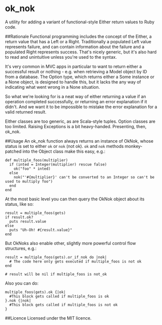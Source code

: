 # ok_nok
A utility for adding a variant of functional-style Either return values to Ruby code.

##Rationale
Functional programming includes the concept of the Either, a return value that has a Left or a Right. Traditionally a populated Left value represents failure, and can contain information about the failure and a populated Right represents success.
That's nicely generic, but it's also hard to read and unintuitive unless you're used to the syntax.

It's very common in MVC apps in particular to want to return either a successful result or nothing - e.g. when retrieving a Model object by ID from a database. 
The Option type, which returns either a Some instance or a None object, is designed to handle this, but it lacks the any way of indicating what went wrong in a None situation.

So what we're looking for is a neat way of either returning a value if an operation completed successfully, or returning an error explanation if it didn't. And we want it to be impossible to mistake the error explanation for a valid returned result.

Either classes are too generic, as are Scala-style tuples. Option classes are too limited. Raising Exceptions is a bit heavy-handed. Presenting, then, ok_nok.

##Usage
An ok_nok function always returns an instance of OkNok, whose status is set to either `ok` or `nok` (not ok). `ok` and `nok` methods monkey-patched into the Object class make this easy, e.g.:

    def multiple_foos(multiplier)
      if (inted = Integer(multiplier) rescue false)
        ok("foo" * inted)
      else
        nok("'#{multiplier}' can't be converted to an Integer so can't be used to multiply foo")
      end
    end
    
At the most basic level you can then query the OkNok object about its status, like so:

    result = multiple_foos(gets)
    if result.ok?
      puts result.value
    else
      puts "Uh-Oh! #{result.value}"
    end
    
But OkNoks also enable other, slightly more powerful control flow structures, e.g.:

    result = multiple_foos(gets).or_if_nok do |nok|
      # The code here only gets executed if multiple_foos is not ok
    end
     
    # result will be nil if multiple_foos is not_ok
    
Also you can do:

    multiple_foos(gets).ok {|ok| 
      #This block gets called if multiple_foos is ok 
    }.nok {|nok| 
      #This block gets called if multiple_foos is not ok
    }
    

##Licence
Licensed under the MIT licence.

